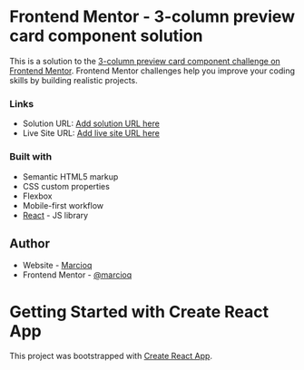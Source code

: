 # Frontend Mentor - 3-column preview card component solution

This is a solution to the [3-column preview card component challenge on Frontend Mentor](https://www.frontendmentor.io/challenges/3column-preview-card-component-pH92eAR2-). Frontend Mentor challenges help you improve your coding skills by building realistic projects.

### Links

- Solution URL: [Add solution URL here](https://your-solution-url.com)
- Live Site URL: [Add live site URL here](https://your-live-site-url.com)

### Built with

- Semantic HTML5 markup
- CSS custom properties
- Flexbox
- Mobile-first workflow
- [React](https://reactjs.org/) - JS library

## Author

- Website - [Marcioq](https://github.com/marcioq00)
- Frontend Mentor - [@marcioq](https://www.frontendmentor.io/profile/marcioq00)

# Getting Started with Create React App

This project was bootstrapped with [Create React App](https://github.com/facebook/create-react-app).
